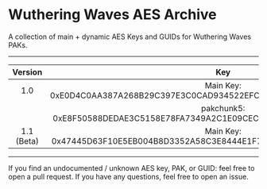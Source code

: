# Wuthering Waves AES Archive

A collection of main + dynamic AES Keys and GUIDs for Wuthering Waves PAKs.
___

| Version |                                Key                                 |
|:-------:|:------------------------------------------------------------------:|
|  1.0  | Main Key: 0xE0D4C0AA387A268B29C397E3C0CAD934522EFC96BE5526D6288EA26351CDACC9 |
|        | pakchunk5: 0xE8F50588DEDAE3C5158E78FA7349A2C1E09CEC20B4A0FA4B2CF82C0ADDEFE2EA |
|  1.1 (Beta)  | Main Key: 0x47445D63F10E5EB004B8D3352A58C3E8444E1F7D1907A442D204161C71C567DC |
___

If you find an undocumented / unknown AES key, PAK, or GUID: feel free to open a pull request. If you have any
questions, feel free to open an issue.
